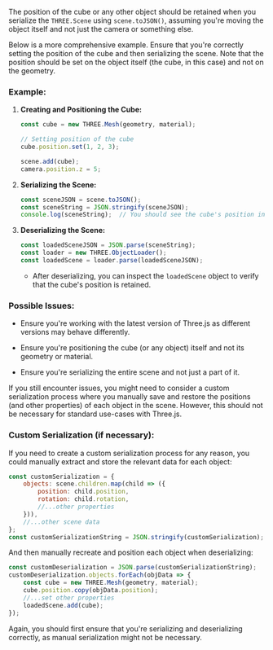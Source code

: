 The position of the cube or any other object should be retained when you serialize the `THREE.Scene` using `scene.toJSON()`, assuming you're moving the object itself and not just the camera or something else.

Below is a more comprehensive example. Ensure that you're correctly setting the position of the cube and then serializing the scene. Note that the position should be set on the object itself (the cube, in this case) and not on the geometry.

### Example:

1. **Creating and Positioning the Cube:**

    ```javascript
    const cube = new THREE.Mesh(geometry, material);
    
    // Setting position of the cube
    cube.position.set(1, 2, 3);
    
    scene.add(cube);
    camera.position.z = 5;
    ```

2. **Serializing the Scene:**

    ```javascript
    const sceneJSON = scene.toJSON();
    const sceneString = JSON.stringify(sceneJSON);
    console.log(sceneString);  // You should see the cube's position in this JSON string
    ```

3. **Deserializing the Scene:**

    ```javascript
    const loadedSceneJSON = JSON.parse(sceneString);
    const loader = new THREE.ObjectLoader();
    const loadedScene = loader.parse(loadedSceneJSON);
    ```

    - After deserializing, you can inspect the `loadedScene` object to verify that the cube's position is retained.

### Possible Issues:

- Ensure you're working with the latest version of Three.js as different versions may behave differently.

- Ensure you're positioning the cube (or any object) itself and not its geometry or material.

- Ensure you're serializing the entire scene and not just a part of it.

If you still encounter issues, you might need to consider a custom serialization process where you manually save and restore the positions (and other properties) of each object in the scene. However, this should not be necessary for standard use-cases with Three.js.

### Custom Serialization (if necessary):

If you need to create a custom serialization process for any reason, you could manually extract and store the relevant data for each object:

```javascript
const customSerialization = {
    objects: scene.children.map(child => ({
        position: child.position,
        rotation: child.rotation,
        //...other properties
    })),
    //...other scene data
};
const customSerializationString = JSON.stringify(customSerialization);
```

And then manually recreate and position each object when deserializing:

```javascript
const customDeserialization = JSON.parse(customSerializationString);
customDeserialization.objects.forEach(objData => {
    const cube = new THREE.Mesh(geometry, material);
    cube.position.copy(objData.position);
    //...set other properties
    loadedScene.add(cube);
});
```

Again, you should first ensure that you're serializing and deserializing correctly, as manual serialization might not be necessary.

<br>
